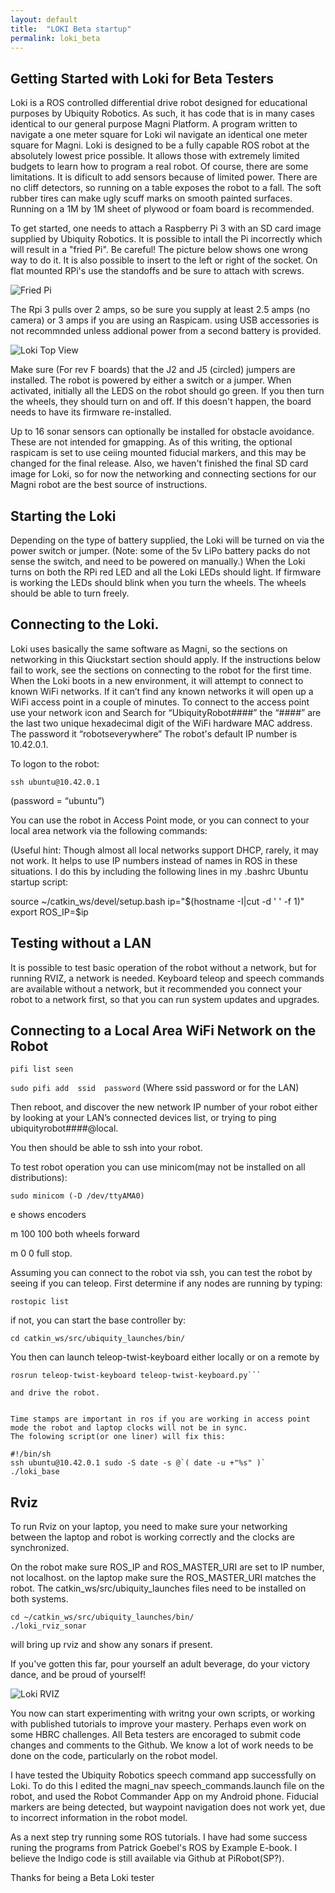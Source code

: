 ```yaml
---
layout: default
title:  "LOKI Beta startup"
permalink: loki_beta
---
```


## Getting Started with Loki for Beta Testers

Loki is a ROS controlled differential drive robot designed for educational purposes by Ubiquity Robotics.
As such, it has code that is in many cases identical to our general purpose Magni Platform. A program written to navigate a
one meter square for Loki wil navigate an identical one meter square for Magni. Loki is designed to be a fully capable ROS robot at the absolutely lowest price possible. It allows those with extremely limited budgets to learn how to program a real robot. Of course, there are some limitations. It is dificult to add sensors because of limited power. There are no cliff detectors, so running on a table exposes the robot to a fall. The soft rubber tires can make ugly scuff marks on smooth painted surfaces. Running on a 1M by 1M sheet of plywood or foam board is recommended.

To get started, one needs to attach a Raspberry Pi 3 with an SD card image supplied by Ubiquity Robotics.
It is possible to intall the Pi incorrectly which will result in a "fried Pi". Be careful! The picture below shows one wrong way to do it. It is also possible to insert to the left or right of the socket. On flat mounted RPi's use the standoffs and be sure to attach with screws.


![Fried Pi](loki_rpifatal.jpg)

The Rpi 3 pulls over 2 amps, so be sure you supply at least 2.5 amps (no camera) or 3 amps if you are using an Raspicam.
using USB accessories is not recommnded unless addional power from a second battery is provided.  

![Loki Top View](loki_top1.jpg)

Make sure (For rev F boards) that the J2 and J5 (circled) jumpers are installed. The robot is powered by either a switch or a jumper. When activated, initially all the LEDS on the robot should go green. If you then turn the wheels, they should turn on and off. If this doesn't happen, the board needs to have its firmware re-installed.

Up to 16 sonar sensors can optionally be installed for obstacle avoidance. These are not intended for gmapping. As of this writing, the optional raspicam is set to use ceiing mounted fiducial markers, and this may be changed for the final release.
Also, we haven't finished the final SD card image for Loki, so for now the networking and connecting sections for our Magni
robot are the best source of instructions.


## Starting the Loki

Depending on the type of battery supplied, the Loki will be turned on via the power switch or jumper. (Note: some of the 5v LiPo battery packs do not sense the switch, and need to be powered on manually.) When the Loki turns on both the RPi red LED and all the Loki LEDs should light. If firmware is working the LEDs should blink when you turn the wheels. The wheels should be able to turn freely.


## Connecting to the Loki.

Loki uses basically the same software as Magni, so the sections on networking in this Qiuckstart section should apply. If the instructions below fail to work, see the sections on connecting to the robot for the first time. 
When the Loki boots in a new environment, it will attempt to connect to known WiFi networks. If it can’t find any known networks it will open up a WiFi access point in a couple of minutes. To connect to the access point use your network icon and Search for “UbiquityRobot####” the “####” are the last two unique hexadecimal digit of the WiFi hardware MAC address.  The password it “robotseverywhere”  The robot's default IP number is 10.42.0.1.

To logon to the robot:

```ssh ubuntu@10.42.0.1```

(password = “ubuntu”)

You can use the robot in Access Point mode, or you can connect to your local area network via the 
following commands:

(Useful hint:  Though almost all local networks support DHCP, rarely, it may not work. It helps to use IP numbers instead of names in ROS in these situations.  I do this by including the following lines in my .bashrc Ubuntu startup script:

source ~/catkin_ws/devel/setup.bash
ip="$(hostname -I|cut -d ' ' -f 1)"
export ROS_IP=$ip

## Testing without a LAN

It is possible to test basic operation of the robot without a network, but for running RVIZ, a network is needed.
Keyboard teleop  and speech commands are available without a network, but it recommended you connect your robot to a network first, so that you can run system updates and upgrades.


## Connecting to a Local Area WiFi Network on the Robot

```pifi list seen```

```sudo pifi add  ssid  password```   (Where ssid password or for the LAN)

Then reboot, and discover the new network IP number of your robot either by looking at your LAN’s connected 
devices list, or  trying to ping ubiquityrobot####@local.

You then should be able to ssh into your robot.


To test robot operation you can use minicom(may not be installed on all distributions):

```sudo minicom (-D /dev/ttyAMA0)```

  e <cr>  shows encoders

m 100 100  <cr>   both wheels forward

m 0 0 <cr>      full stop.


Assuming you can connect to the robot via ssh, you can test the robot by seeing if you can teleop.
First determine if any nodes are running by typing:

```
rostopic list 
```

if not, you can start the base controller by:

```cd catkin_ws/src/ubiquity_launches/bin/```

You then can launch teleop-twist-keyboard either locally or on a remote by

```export ROS_MASTER_URI=http://’robot ip number’ :11311
rosrun teleop-twist-keyboard teleop-twist-keyboard.py```

and drive the robot.


Time stamps are important in ros if you are working in access point mode the robot and laptop clocks will not be in sync. 
The folowing script(or one liner) will fix this:

#!/bin/sh
ssh ubuntu@10.42.0.1 sudo -S date -s @`( date -u +"%s" )`
./loki_base 
```

## Rviz

To run Rviz on your laptop, you need to make sure your networking between the laptop and robot is working correctly and the clocks are synchronized.

On the robot make sure ROS_IP  and ROS_MASTER_URI are set to IP number, not localhost. on the laptop make sure the ROS_MASTER_URI matches the robot. The catkin_ws/src/ubiquity_launches files need to be installed on both systems.

```
cd ~/catkin_ws/src/ubiquity_launches/bin/
./loki_rviz_sonar 
```

will bring up rviz and show any sonars if present.

If you've gotten this far, pour yourself an adult beverage, do your victory dance, and be proud of yourself!

![Loki RVIZ](loki_rviz.jpg)

You now can start experimenting with writng your own scripts, or working with published tutorials to improve your mastery. Perhaps even work on some HBRC challenges. All Beta testers are encoraged to submit code changes and comments to the Github. We know a lot of work needs to be done on the code, particularly on the robot model.

I have tested the Ubiquity Robotics speech command app successfully on Loki. To do this I edited the magni_nav speech_commands.launch file on the robot, and used the Robot Commander App on my Android phone. Fiducial markers are being detected, but waypoint navigation does not work yet, due to incorrect information in the robot model.

As a next step try running some ROS tutorials.  I have had some success runing the programs from Patrick Goebel's ROS by Example E-book. I believe the Indigo code is still available via Github at PiRobot(SP?).

Thanks for being a Beta Loki tester





